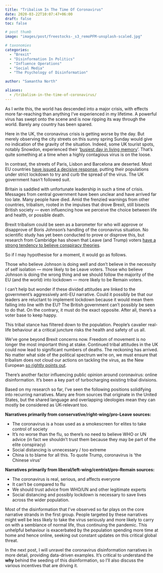 ```yaml
---
title: "Tribalism In The Time Of Coronavirus"
date: 2020-03-22T10:07:47+06:00
draft: false
toc: false

# post thumb
image: "images/post/freestocks-_s3_remoPFM-unsplash-scaled.jpg"

# taxonomies
categories:
  - "Brexit"
  - "Disinformation In Politics"
  - "Influence Operations"
  - "Social Media"
  - "The Psychology of Disinformation"

author: "Samantha North"

aliases:
  - /tribalism-in-the-time-of-coronavirus/
---
```


As I write this, the world has descended into a major crisis, with effects more far-reaching than anything I’ve experienced in my lifetime. A powerful virus has swept onto the scene and is now ripping its way through the world. Barely any country has been spared.

Here in the UK, the coronavirus crisis is getting worse by the day. But merely observing the city streets on this sunny spring Sunday would give no indication of the gravity of the situation. Indeed, some UK tourist spots, notably Snowdon, experienced their ‘[busiest day in living memory](https://www.bbc.co.uk/news/uk-wales-51994504)’. That’s quite something at a time when a highly contagious virus is on the loose.

In contrast, the streets of Paris, Lisbon and Barcelona are deserted. Most EU countries [have issued a decisive response](https://www.bbc.co.uk/news/world-europe-51918596), putting their populations under strict lockdown to try and curb the spread of the virus. The UK government hasn’t followed suit.

Britain is saddled with unfortunate leadership in such a time of crisis. Messages from central government have been unclear and have arrived far too late. Many people have died. Amid the frenzied warnings from other countries, tribalism, rooted in the impulses that drove Brexit, still bisects British society — even influencing how we perceive the choice between life and health, or possible death. 

Brexit tribalism could be seen as a barometer for who will approve or disapprove of Boris Johnson’s handling of the coronavirus situation. No scientific study has yet been conducted to prove or disprove this, but research from Cambridge has shown that Leave (and Trump) voters [have a strong tendency to believe conspiracy theories](https://www.cam.ac.uk/research/news/brexit-and-trump-voters-more-likely-to-believe-in-conspiracy-theories-survey-study-shows).

So if I may hypothesise for a moment, it would go as follows.

Those who believe Johnson is doing well and don’t believe in the necessity of self isolation — more likely to be Leave voters. Those who believe Johnson is doing the wrong thing and we should follow the majority of the EU (and the world) into lockdown — more likely to be Remain voters. 

I can’t help but wonder if these divided attitudes are linked to the government’s aggressively anti-EU narrative. Could it possibly be that our leaders are reluctant to implement lockdown because it would mean them falling into line with the EU? The British government can’t possibly be seen to do that. On the contrary, it must do the exact opposite. After all, there’s a voter base to keep happy.

This tribal stance has filtered down to the population. People’s cavalier real-life behaviour at a critical juncture risks the health and safety of us all.

We’ve gone beyond Brexit concerns now. Freedom of movement is no longer the most important thing at stake. Continued tribal attitudes in the UK could now lead to significant numbers of deaths. The reckoning has arrived. No matter what side of the political spectrum we’re on, we must ensure that tribalism does not cloud our actions on tackling the virus, as the New European [so rightly points out](https://www.theneweuropean.co.uk/top-stories/james-ball-on-why-coronavirus-isnt-like-brexit-1-6568863).

There’s another factor influencing public opinion around coronavirus: online disinformation. It’s been a key part of turbocharging existing tribal divisions.

Based on my research so far, I’ve seen the following positions solidifying into recurring narratives. Many are from sources that originate in the United States, but the shared language and overlapping ideologies mean they can mostly be considered as UK-relevant too.  

**Narratives primarily from conservative/right-wing/pro-Leave sources:**

- The coronavirus is a hoax used as a smokescreen for elites to take control of society
- It’s no worse than the flu, so there’s no need to believe WHO or UN advice (in fact we shouldn’t trust them because they may be part of the elite conspiracy)
- Social distancing is unnecessary / too extreme
- China is to blame for all this. To quote Trump, coronavirus is ‘the Chinese virus’ 

**Narratives primarily from liberal/left-wing/centrist/pro-Remain sources:**

- The coronavirus is real, serious, and affects everyone 
- It can’t be compared to flu
- We should trust advice from WHO/UN and other legitimate experts
- Social distancing and possibly lockdown is necessary to save lives across the wider population. 

Most of the disinformation that I’ve observed so far plays on the core narrative strands in the first group. People targeted by these narratives might well be less likely to take the virus seriously and more likely to carry on with a semblance of normal life, thus continuing the pandemic. This unhelpful behaviour is exacerbated by the population spending more time at home and hence online, seeking out constant updates on this critical global threat.

In the next post, I will unravel the coronavirus disinformation narratives in more detail, providing data-driven examples. It’s critical to understand the **why** behind the seeding of this disinformation, so I’ll also discuss the various incentives that are driving it.